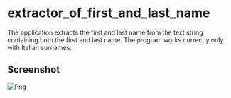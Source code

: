 # extractor_of_first_and_last_name
The application extracts the first and last name from the text string containing both the first and last name. The program works correctly only with Italian surnames.

## Screenshot
![Png](https://i.ibb.co/cc7fDpn5/Immagine-2025-05-14-235331.png)
